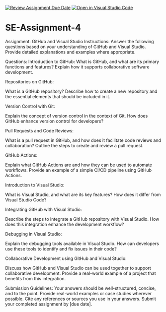 [![Review Assignment Due Date](https://classroom.github.com/assets/deadline-readme-button-22041afd0340ce965d47ae6ef1cefeee28c7c493a6346c4f15d667ab976d596c.svg)](https://classroom.github.com/a/GvXCZgfk)
[![Open in Visual Studio Code](https://classroom.github.com/assets/open-in-vscode-2e0aaae1b6195c2367325f4f02e2d04e9abb55f0b24a779b69b11b9e10269abc.svg)](https://classroom.github.com/online_ide?assignment_repo_id=15316588&assignment_repo_type=AssignmentRepo)
# SE-Assignment-4
Assignment: GitHub and Visual Studio
Instructions:
Answer the following questions based on your understanding of GitHub and Visual Studio. Provide detailed explanations and examples where appropriate.

Questions:
Introduction to GitHub: 
What is GitHub, and what are its primary functions and features? Explain how it supports collaborative software development.


Repositories on GitHub:

What is a GitHub repository? Describe how to create a new repository and the essential elements that should be included in it.


Version Control with Git:

Explain the concept of version control in the context of Git. How does GitHub enhance version control for developers?


Pull Requests and Code Reviews:

What is a pull request in GitHub, and how does it facilitate code reviews and collaboration? Outline the steps to create and review a pull request.


GitHub Actions:

Explain what GitHub Actions are and how they can be used to automate workflows. Provide an example of a simple CI/CD pipeline using GitHub Actions.


Introduction to Visual Studio:

What is Visual Studio, and what are its key features? How does it differ from Visual Studio Code?


Integrating GitHub with Visual Studio:

Describe the steps to integrate a GitHub repository with Visual Studio. How does this integration enhance the development workflow?


Debugging in Visual Studio:

Explain the debugging tools available in Visual Studio. How can developers use these tools to identify and fix issues in their code?


Collaborative Development using GitHub and Visual Studio:

Discuss how GitHub and Visual Studio can be used together to support collaborative development. Provide a real-world example of a project that benefits from this integration.


Submission Guidelines:
Your answers should be well-structured, concise, and to the point.
Provide real-world examples or case studies wherever possible.
Cite any references or sources you use in your answers.
Submit your completed assignment by [due date].
